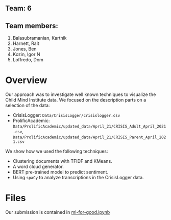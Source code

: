 ## Team: 6
## Team members: 

1.   Balasubramanian, Karthik
2.   Harnett, Rait
3.   Jones, Ben
4.   Kozin, Igor N
5.   Loffredo, Dom

# Overview

Our approach was to investigate well known techniques to visualize the Child Mind Institute data. We focused on the description parts on a selection of the data:

*   CrisisLogger: `Data/CrisisLogger/crisislogger.csv`
*   ProlificAcademic: `Data/ProlificAcademic/updated_data/April_21/CRISIS_Adult_April_2021.csv`, `Data/ProlificAcademic/updated_data/April_21/CRISIS_Parent_April_2021.csv`

We show how we used the following techniques:

*   Clustering documents with TFIDF and KMeans.
*   A word cloud generator.
*   BERT pre-trained model to predict sentiment.
*   Using ``spaCy`` to analyze transcriptions in the CrisisLogger data.

# Files
Our submission is contained in [ml-for-good.ipynb](ml-for-good.ipynb)
